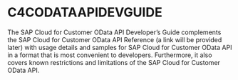 # C4CODATAAPIDEVGUIDE
The SAP Cloud for Customer OData API Developer’s Guide complements the SAP Cloud for Customer OData API Reference (a link will be provided later) with usage details and samples for SAP Cloud for Customer OData API in a format that is most convenient to developers. Furthermore, it also covers known restrictions and limitations of the SAP Cloud for Customer OData API.
